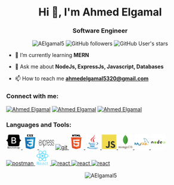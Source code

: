 <h1 align="center">Hi 👋, I'm Ahmed Elgamal</h1>
<h3 align="center">Software Engineer</h3>
<p align="center">
 <img src="https://komarev.com/ghpvc/?username=AElgamal5&label=Profile%20views&color=0e75b6&style=flat" alt="AElgamal5" /> <img alt="GitHub followers" src="https://img.shields.io/github/followers/AElgamal5"> <img alt="GitHub User's stars" src="https://img.shields.io/github/stars/AElgamal5">
 </p>


- 🌱 I’m currently learning **MERN**

- 💬 Ask me about **NodeJs, ExpressJs, Javascript, Databases**

- 📫 How to reach me **ahmedelgamal5320@gmail.com**

<h3 align="left">Connect with me:</h3>
<p align="left">

<a href="https://www.linkedin.com/in/ahmed-elgamal-8aa3a71b7/" target="blank"><img src="https://raw.githubusercontent.com/rahuldkjain/github-profile-readme-generator/master/src/images/icons/Social/linked-in-alt.svg" alt="Ahmed Elgamal" height="30" width="40" /></a> <a href="https://leetcode.com/AElgamal5/" target="blank"><img src="https://raw.githubusercontent.com/rahuldkjain/github-profile-readme-generator/master/src/images/icons/Social/leet-code.svg" alt="Ahmed Elgamal" height="30" width="40" /></a> <a href="https://www.hackerrank.com/Gamalawy" target="blank"><img src="https://raw.githubusercontent.com/rahuldkjain/github-profile-readme-generator/master/src/images/icons/Social/hackerrank.svg" alt="Ahmed Elgamal" height="30" width="40" /></a>
  

<h3 align="left">Languages and Tools:</h3>
<p align="left"> <a href="https://getbootstrap.com" target="_blank" rel="noreferrer"> <img src="https://raw.githubusercontent.com/devicons/devicon/master/icons/bootstrap/bootstrap-plain-wordmark.svg" alt="bootstrap" width="40" height="40"/> </a> <a href="https://www.w3schools.com/css/" target="_blank" rel="noreferrer"> <img src="https://raw.githubusercontent.com/devicons/devicon/master/icons/css3/css3-original-wordmark.svg" alt="css3" width="40" height="40"/> </a> <a href="https://expressjs.com/" target="blank"><img src="https://raw.githubusercontent.com/rahuldkjain/github-profile-readme-generator/master/src/images/icons/BackendDevelopment/express.svg" alt="expressjs" height="30" width="40" /></a> <a href="https://git-scm.com/" target="_blank" rel="noreferrer"> <img src="https://www.vectorlogo.zone/logos/git-scm/git-scm-icon.svg" alt="git" width="40" height="40"/> </a> <a href="https://www.w3.org/html/" target="_blank" rel="noreferrer"> <img src="https://raw.githubusercontent.com/devicons/devicon/master/icons/html5/html5-original-wordmark.svg" alt="html5" width="40" height="40"/> </a> <a href="https://www.java.com" target="_blank" rel="noreferrer"> <img src="https://raw.githubusercontent.com/devicons/devicon/master/icons/java/java-original.svg" alt="java" width="40" height="40"/> </a> <a href="https://developer.mozilla.org/en-US/docs/Web/JavaScript" target="_blank" rel="noreferrer"> <img src="https://raw.githubusercontent.com/devicons/devicon/master/icons/javascript/javascript-original.svg" alt="javascript" width="40" height="40"/> </a> <a href="https://www.mongodb.com/" target="_blank" rel="noreferrer"> <img src="https://raw.githubusercontent.com/devicons/devicon/master/icons/mongodb/mongodb-original-wordmark.svg" alt="mongodb" width="40" height="40"/> </a> <a href="https://www.mysql.com/" target="_blank" rel="noreferrer"> <img src="https://raw.githubusercontent.com/devicons/devicon/master/icons/mysql/mysql-original-wordmark.svg" alt="mysql" width="40" height="40"/> </a> <a href="https://nodejs.org" target="_blank" rel="noreferrer"> <img src="https://raw.githubusercontent.com/devicons/devicon/master/icons/nodejs/nodejs-original-wordmark.svg" alt="nodejs" width="40" height="40"/> </a> <a href="https://postman.com" target="_blank" rel="noreferrer"> <img src="https://www.vectorlogo.zone/logos/getpostman/getpostman-icon.svg" alt="postman" width="40" height="40"/> </a>  <a href="https://reactjs.org/" target="_blank" rel="noreferrer"> <img src="https://raw.githubusercontent.com/devicons/devicon/master/icons/react/react-original-wordmark.svg" alt="react" width="40" height="40"/> </a> <a href="https://laravel.com/" target="_blank" rel="noreferrer"> <img src="https://raw.githubusercontent.com/rahuldkjain/github-profile-readme-generator/master/src/images/icons/Framework/laravel.svg" alt="react" width="40" height="40"/> </a> <a href="https://devdocs.io/c/" target="_blank" rel="noreferrer"> <img src="https://raw.githubusercontent.com/rahuldkjain/github-profile-readme-generator/master/src/images/icons/ProgrammingLanguages/c.svg" alt="react" width="40" height="40"/> </a> </a> <a href="https://sqlite.org/index.html" target="_blank" rel="noreferrer"> <img src="https://raw.githubusercontent.com/rahuldkjain/github-profile-readme-generator/master/src/images/icons/Database/sqlite.svg" alt="react" width="40" height="40"/> </a> </p>

<p align="center">&nbsp;<img align="center" src="https://github-readme-stats.vercel.app/api?username=AElgamal5&show_icons=true&locale=en" alt="AElgamal5" /></p>
